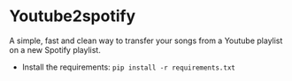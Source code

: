 # Youtube2spotify

A simple, fast and clean way to transfer your songs from a Youtube playlist on a new Spotify playlist.

- Install the requirements:
` pip install -r requirements.txt `
